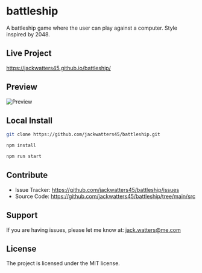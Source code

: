 # battleship

A battleship game where the user can play against a computer. Style inspired by 2048.

## Live Project

<https://jackwatters45.github.io/battleship/>

## Preview

![Preview](https://res.cloudinary.com/drheg5d7j/image/upload/v1704336222/jackwatters45.github.io_battleship__vmfjcw.webp)

## Local Install

```zsh
git clone https://github.com/jackwatters45/battleship.git

npm install

npm run start
```

## Contribute

- Issue Tracker: <https://github.com/jackwatters45/battleship/issues>
- Source Code: <https://github.com/jackwatters45/battleship/tree/main/src>

## Support

If you are having issues, please let me know at: <jack.watters@me.com>

## License

The project is licensed under the MIT license.
